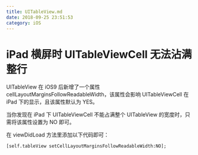 ```yaml
---
title: UITableView.md
date: 2018-09-25 23:51:53
category: iOS
---
```


# iPad 横屏时 UITableViewCell 无法沾满整行

UITableView 在 iOS9 后新增了一个属性 cellLayoutMarginsFollowReadableWidth，该属性会影响 UITableViewCell 在 iPad 下的显示，且该属性默认为 YES。

当你发现在 iPad 下 UITableViewCell 不能占满整个 UITableView 的宽度时，只需将该属性设置为 NO 即可。

<!-- more -->

在 viewDidLoad 方法里添加以下代码即可：

```
[self.tableView setCellLayoutMarginsFollowReadableWidth:NO];
```
